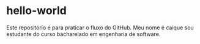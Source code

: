 # hello-world
Este repositório é para praticar o fluxo do GitHub.
Meu nome é caique sou estudante do curso bacharelado em engenharia de software.
